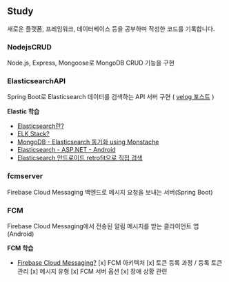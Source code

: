 ## Study
새로운 플랫폼, 프레임워크, 데이터베이스 등을 공부하며 작성한 코드를 기록합니다.

### NodejsCRUD
Node.js, Express, Mongoose로 MongoDB CRUD 기능을 구현

### ElasticsearchAPI
Spring Boot로 Elasticsearch 데이터를 검색하는 API 서버 구현
( [velog 포스트](https://velog.io/@emily2307/Spring-Boot%EB%A1%9C-Elasticsearch-%EA%B2%80%EC%83%89%ED%95%98%EB%8A%94-API-%EC%84%9C%EB%B2%84-%EB%A7%8C%EB%93%A4%EA%B8%B0) )

**Elastic 학습**
- [Elasticsearch란?](https://velog.io/@emily2307/ElasticSearch%EB%9E%80)
- [ELK Stack?](https://velog.io/@emily2307/ELK-Stack)
- [MongoDB - Elasticsearch 동기화 using Monstache](https://velog.io/@emily2307/MongoDB-Elasticsearch-%EB%8F%99%EA%B8%B0%ED%99%94-using-Monstache)
- [Elasticsearch - ASP.NET - Android](https://velog.io/@emily2307/Elasticsearch-ASP.NET-Android)
- [Elasticsearch 안드로이드 retrofit으로 직접 검색](https://velog.io/@emily2307/Android%EC%97%90%EC%84%9C-Elasticsearch-%EA%B2%80%EC%83%89%ED%95%98%EA%B8%B0-retrofit-%ED%86%B5%EC%8B%A0)

### fcmserver
Firebase Cloud Messaging 백엔드로 메시지 요청을 보내는 서버(Spring Boot)

### FCM
Firebase Cloud Messaging에서 전송된 알림 메시지를 받는 클라이언트 앱(Android)

**FCM 학습**
- [Firebase Cloud Messaging?](https://velog.io/@emily2307/Firebase-Cloud-Messaging)
    [x] FCM 아키텍처
    [x] 토큰 등록 과정 / 등록 토큰 관리
    [x] 메시지 유형
    [x] FCM 서버 옵션
    [x] 장애 상황 관련

